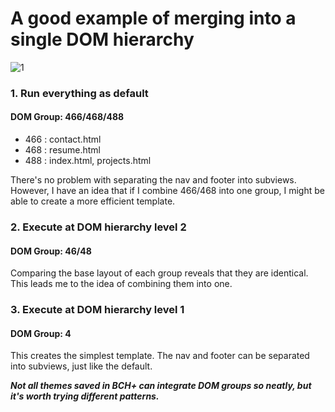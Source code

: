# A good example of merging into a single DOM hierarchy
![1](https://github.com/user-attachments/assets/70ca0fb3-fb3c-4164-a7d7-7833b74a585c)

### 1. Run everything as default
#### DOM Group: 466/468/488
- 466 : contact.html
- 468 : resume.html
- 488 : index.html, projects.html

There's no problem with separating the nav and footer into subviews.
However, I have an idea that if I combine 466/468 into one group, I might be able to create a more efficient template.

### 2. Execute at DOM hierarchy level 2
#### DOM Group: 46/48
Comparing the base layout of each group reveals that they are identical. This leads me to the idea of ​​combining them into one.

### 3. Execute at DOM hierarchy level 1
#### DOM Group: 4
This creates the simplest template. The nav and footer can be separated into subviews, just like the default.

***Not all themes saved in BCH+ can integrate DOM groups so neatly, but it's worth trying different patterns.***
